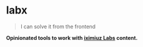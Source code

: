 # labx

> I can solve it from the frontend

**Opinionated tools to work with [iximiuz Labs](http://labs.iximiuz.com) content.**
